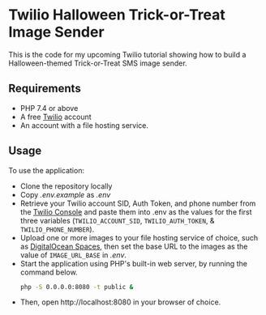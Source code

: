 # Twilio Halloween Trick-or-Treat Image Sender

This is the code for my upcoming Twilio tutorial showing how to build a Halloween-themed Trick-or-Treat SMS image sender.

## Requirements

- PHP 7.4 or above
- A free [Twilio](https://www.twilio.com/) account
- An account with a file hosting service.

## Usage

To use the application: 

- Clone the repository locally
- Copy _.env.example_ as _.env_ 
- Retrieve your Twilio account SID, Auth Token, and phone number from the [Twilio Console](https://www.twilio.com/console/) and paste them into .env as the values for the first three variables (`TWILIO_ACCOUNT_SID`, `TWILIO_AUTH_TOKEN`, & `TWILIO_PHONE_NUMBER`).
- Upload one or more images to your file hosting service of choice, such as [DigitalOcean Spaces](https://www.digitalocean.com/products/spaces), then set the base URL to the images as the value of `IMAGE_URL_BASE` in _.env_.
- Start the application using PHP's built-in web server, by running the command below.
  ```bash
  php -S 0.0.0.0:8080 -t public &
  ```
- Then, open http://localhost:8080 in your browser of choice.
